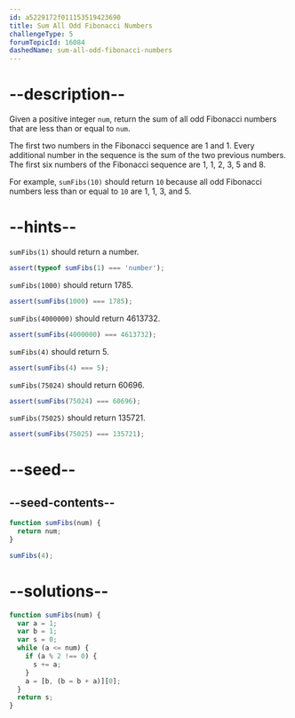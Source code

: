 ```yaml
---
id: a5229172f011153519423690
title: Sum All Odd Fibonacci Numbers
challengeType: 5
forumTopicId: 16084
dashedName: sum-all-odd-fibonacci-numbers
---
```


# --description--

Given a positive integer `num`, return the sum of all odd Fibonacci numbers that are less than or equal to `num`.

The first two numbers in the Fibonacci sequence are 1 and 1. Every additional number in the sequence is the sum of the two previous numbers. The first six numbers of the Fibonacci sequence are 1, 1, 2, 3, 5 and 8.

For example, `sumFibs(10)` should return `10` because all odd Fibonacci numbers less than or equal to `10` are 1, 1, 3, and 5.

# --hints--

`sumFibs(1)` should return a number.

```js
assert(typeof sumFibs(1) === 'number');
```

`sumFibs(1000)` should return 1785.

```js
assert(sumFibs(1000) === 1785);
```

`sumFibs(4000000)` should return 4613732.

```js
assert(sumFibs(4000000) === 4613732);
```

`sumFibs(4)` should return 5.

```js
assert(sumFibs(4) === 5);
```

`sumFibs(75024)` should return 60696.

```js
assert(sumFibs(75024) === 60696);
```

`sumFibs(75025)` should return 135721.

```js
assert(sumFibs(75025) === 135721);
```

# --seed--

## --seed-contents--

```js
function sumFibs(num) {
  return num;
}

sumFibs(4);
```

# --solutions--

```js
function sumFibs(num) {
  var a = 1;
  var b = 1;
  var s = 0;
  while (a <= num) {
    if (a % 2 !== 0) {
      s += a;
    }
    a = [b, (b = b + a)][0];
  }
  return s;
}
```
